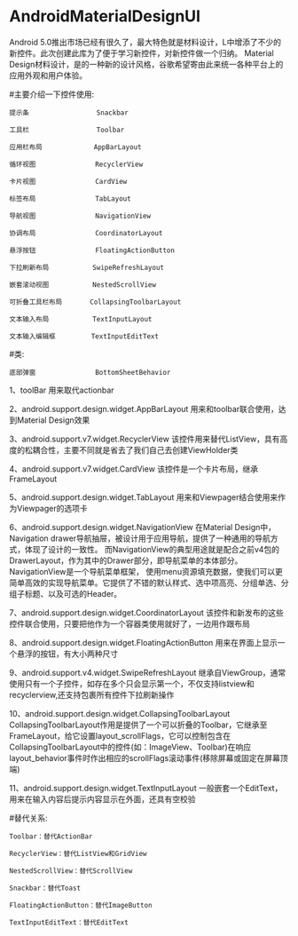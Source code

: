 # AndroidMaterialDesignUI


Android 5.0推出市场已经有很久了，最大特色就是材料设计，L中增添了不少的新控件。此次创建此库为了便于学习新控件，对新控件做一个归纳。
Material Design材料设计，是的一种新的设计风格，谷歌希望寄由此来统一各种平台上的应用外观和用户体验。

#主要介绍一下控件使用:

    提示条                 Snackbar

    工具栏                 Toolbar

    应用栏布局             AppBarLayout

    循环视图               RecyclerView

    卡片视图               CardView

    标签布局               TabLayout

    导航视图               NavigationView

    协调布局               CoordinatorLayout

    悬浮按钮               FloatingActionButton

    下拉刷新布局           SwipeRefreshLayout

    嵌套滚动视图           NestedScrollView

    可折叠工具栏布局       CollapsingToolbarLayout

    文本输入布局           TextInputLayout

    文本输入编辑框         TextInputEditText


#类:

    底部弹窗               BottomSheetBehavior



1、toolBar
用来取代actionbar

2、android.support.design.widget.AppBarLayout
用来和toolbar联合使用，达到Material Design效果

3、android.support.v7.widget.RecyclerView
该控件用来替代ListView，具有高度的松耦合性，主要不同就是省去了我们自己去创建ViewHolder类

4、android.support.v7.widget.CardView
该控件是一个卡片布局，继承FrameLayout

5、android.support.design.widget.TabLayout
用来和Viewpager结合使用来作为Viewpager的选项卡

6、android.support.design.widget.NavigationView
在Material Design中，Navigation drawer导航抽屉，被设计用于应用导航，提供了一种通用的导航方式，体现了设计的一致性。
而NavigationView的典型用途就是配合之前v4包的DrawerLayout，作为其中的Drawer部分，即导航菜单的本体部分。NavigationView是一个导航菜单框架，
使用menu资源填充数据，使我们可以更简单高效的实现导航菜单。它提供了不错的默认样式、选中项高亮、分组单选、分组子标题、以及可选的Header。

7、android.support.design.widget.CoordinatorLayout
该控件和新发布的这些控件联合使用，只要把他作为一个容器类使用就好了，一边用作跟布局

8、android.support.design.widget.FloatingActionButton
用来在界面上显示一个悬浮的按钮，有大小两种尺寸

9、android.support.v4.widget.SwipeRefreshLayout
继承自ViewGroup，通常使用只有一个子控件，如存在多个只会显示第一个，不仅支持listview和recyclerview,还支持包裹所有控件下拉刷新操作

10、android.support.design.widget.CollapsingToolbarLayout
CollapsingToolbarLayout作用是提供了一个可以折叠的Toolbar，它继承至FrameLayout，给它设置layout_scrollFlags，它可以控制包含在
CollapsingToolbarLayout中的控件(如：ImageView、Toolbar)在响应layout_behavior事件时作出相应的scrollFlags滚动事件(移除屏幕或固定在屏幕顶端)

11、android.support.design.widget.TextInputLayout
一般嵌套一个EditText，用来在输入内容后提示内容显示在外面，还具有空校验


#替代关系:

    Toolbar：替代ActionBar

    RecyclerView：替代ListView和GridView

    NestedScrollView：替代ScrollView

    Snackbar：替代Toast

    FloatingActionButton：替代ImageButton
    
    TextInputEditText：替代EditText



